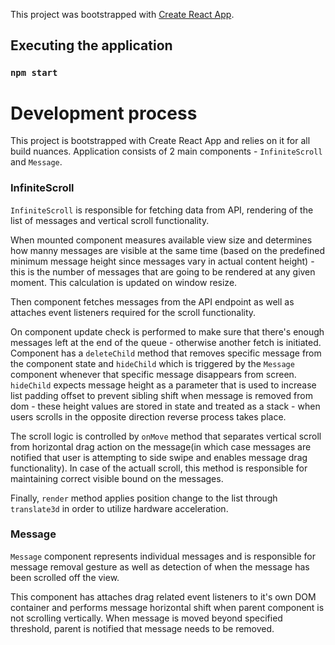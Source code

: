 This project was bootstrapped with [Create React App](https://github.com/facebook/create-react-app).

## Executing the application

### `npm start`

# Development process

This project is bootstrapped with Create React App and relies on it for all build nuances. Application consists of 2 main components - `InfiniteScroll` and `Message`.

### InfiniteScroll

`InfiniteScroll` is responsible for fetching data from API, rendering of the list of messages and vertical scroll functionality.

When mounted component measures available view size and determines how manny messages are visible at the same time (based on the predefined minimum message height since messages vary in actual content height) - this is the number of messages that are going to be rendered at any given moment. This calculation is updated on window resize.

Then component fetches messages from the API endpoint as well as attaches event listeners required for the scroll functionality.

On component update check is performed to make sure that there's enough messages left at the end of the queue - otherwise another fetch is initiated.
Component has a `deleteChild` method that removes specific message from the component state and `hideChild` which is triggered by the `Message` component whenever that specific message disappears from screen. `hideChild` expects message height as a parameter that is used to increase list padding offset to prevent sibling shift when message is removed from dom - these height values are stored in state and treated as a stack - when users scrolls in the opposite direction reverse process takes place.

The scroll logic is controlled by `onMove` method that separates vertical scroll from horizontal drag action on the message(in which case messages are notified that user is attempting to side swipe and enables message drag functionality). In case of the actuall scroll, this method is responsible for maintaining correct visible bound on the messages.

Finally, `render` method applies position change to the list through `translate3d` in order to utilize hardware acceleration.

### Message

`Message` component represents individual messages and is responsible for message removal gesture as well as detection of when the message has been scrolled off the view.

This component has attaches drag related event listeners to it's own DOM container and performs message horizontal shift when parent component is not scrolling vertically. When message is moved beyond specified threshold, parent is notified that message needs to be removed.

